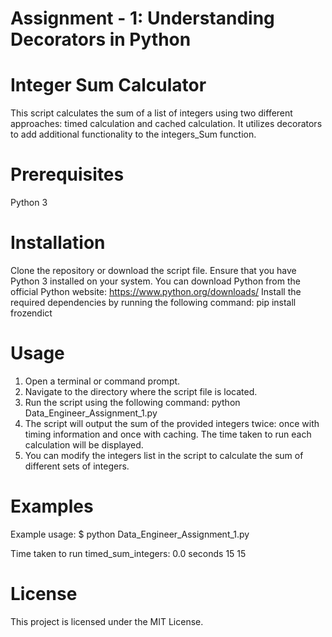 # Assignment - 1: Understanding Decorators in Python

# Integer Sum Calculator
This script calculates the sum of a list of integers using two different approaches: timed calculation and cached calculation. It utilizes decorators to add additional functionality to the integers_Sum function.

# Prerequisites
Python 3

# Installation
Clone the repository or download the script file.
Ensure that you have Python 3 installed on your system. You can download Python from the official Python website: https://www.python.org/downloads/
Install the required dependencies by running the following command:
pip install frozendict

# Usage
1. Open a terminal or command prompt.
2. Navigate to the directory where the script file is located.
3. Run the script using the following command:
python Data_Engineer_Assignment_1.py
4. The script will output the sum of the provided integers twice: once with timing information and once with caching. The time taken to run each calculation will be displayed.
5. You can modify the integers list in the script to calculate the sum of different sets of integers.

# Examples
Example usage:
$ python Data_Engineer_Assignment_1.py

Time taken to run timed_sum_integers: 0.0 seconds
15
15

# License
This project is licensed under the MIT License.
